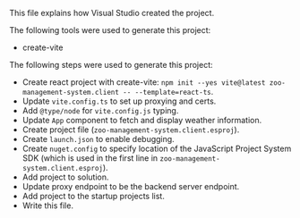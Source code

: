 This file explains how Visual Studio created the project.

The following tools were used to generate this project:
- create-vite

The following steps were used to generate this project:
- Create react project with create-vite: `npm init --yes vite@latest zoo-management-system.client -- --template=react-ts`.
- Update `vite.config.ts` to set up proxying and certs.
- Add `@type/node` for `vite.config.js` typing.
- Update `App` component to fetch and display weather information.
- Create project file (`zoo-management-system.client.esproj`).
- Create `launch.json` to enable debugging.
- Create `nuget.config` to specify location of the JavaScript Project System SDK (which is used in the first line in `zoo-management-system.client.esproj`).
- Add project to solution.
- Update proxy endpoint to be the backend server endpoint.
- Add project to the startup projects list.
- Write this file.
